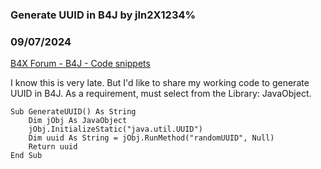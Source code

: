 ### Generate UUID in B4J by jln2X1234%
### 09/07/2024
[B4X Forum - B4J - Code snippets](https://www.b4x.com/android/forum/threads/162962/)

I know this is very late. But I'd like to share my working code to generate UUID in B4J. As a requirement, must select from the Library: JavaObject.  

```B4X
Sub GenerateUUID() As String  
    Dim jObj As JavaObject  
    jObj.InitializeStatic("java.util.UUID")  
    Dim uuid As String = jObj.RunMethod("randomUUID", Null)  
    Return uuid  
End Sub
```
